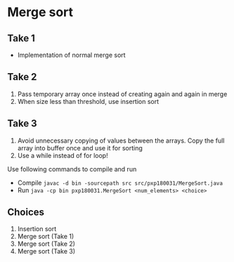 # Merge sort

## Take 1

* Implementation of normal merge sort

## Take 2

  1. Pass temporary array once instead of creating again and again in merge
  2. When size less than threshold, use insertion sort

## Take 3

  1. Avoid unnecessary copying of values between the arrays. Copy the full array into buffer once and use it for sorting
  2. Use a while instead of for loop!

Use following commands to compile and run

* Compile `javac -d bin -sourcepath src src/pxp180031/MergeSort.java`
* Run `java -cp bin pxp180031.MergeSort <num_elements> <choice>`

## Choices

1. Insertion sort
2. Merge sort (Take 1)
3. Merge sort (Take 2)
4. Merge sort (Take 3)
